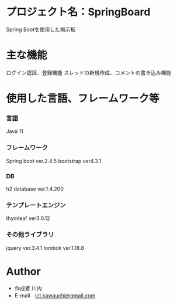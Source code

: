 # プロジェクト名：SpringBoard

Spring Bootを使用した掲示板

# 主な機能
ログイン認証、登録機能
スレッドの新規作成、コメントの書き込み機能

# 使用した言語、フレームワーク等
### 言語
Java 11
### フレームワーク
Spring boot ver.2.4.5
bootstrap ver4.3.1
### DB
h2 database ver.1.4.200
### テンプレートエンジン
thymleaf ver3.0.12
### その他ライブラリ
jquery ver.3.4.1
lombok ver.1.18.8



# Author

* 作成者 川内  
* E-mail　ict.kawauchi@gmail.com


